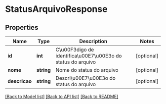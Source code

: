 # StatusArquivoResponse

## Properties
Name | Type | Description | Notes
------------ | ------------- | ------------- | -------------
**id** | **int** | C\u00F3digo de identifica\u00E7\u00E3o do status do arquivo | [optional] 
**nome** | **string** | Nome do status do arquivo | [optional] 
**descricao** | **string** | Descri\u00E7\u00E3o do status do arquivo | [optional] 

[[Back to Model list]](../README.md#documentation-for-models) [[Back to API list]](../README.md#documentation-for-api-endpoints) [[Back to README]](../README.md)


